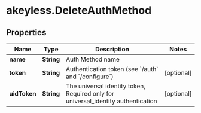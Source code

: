 # akeyless.DeleteAuthMethod

## Properties

Name | Type | Description | Notes
------------ | ------------- | ------------- | -------------
**name** | **String** | Auth Method name | 
**token** | **String** | Authentication token (see &#x60;/auth&#x60; and &#x60;/configure&#x60;) | [optional] 
**uidToken** | **String** | The universal identity token, Required only for universal_identity authentication | [optional] 


